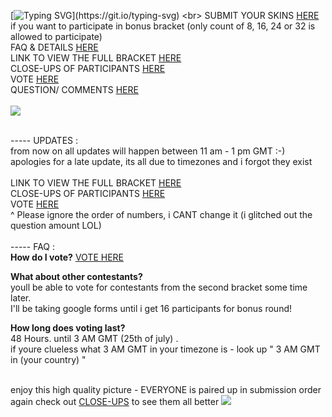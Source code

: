 [![Typing SVG](https://readme-typing-svg.demolab.com/?lines=VOTEEEEEEE=NOWWWWW;HAVE+FUN+&+GOODLUCK!)](https://git.io/typing-svg) <br> 
SUBMIT YOUR SKINS [HERE](https://docs.google.com/forms/d/e/1FAIpQLSfYg2M-jF5qxjHqHiYPSuILCSEBzUweZGftOstJh-6FpEyhIw/viewform) if you want to participate in bonus bracket (only count of 8, 16, 24 or 32 is allowed to participate) <br> FAQ & DETAILS [HERE](https://rentry.co/skinbracket) <br> LINK TO VIEW THE FULL BRACKET [HERE](https://rentry.co/skinbracket1) <br>
CLOSE-UPS OF PARTICIPANTS [HERE](https://rentry.co/skinbracket2) <br>
VOTE [HERE](https://skinbracket2025.atabook.org/) <br> QUESTION/ COMMENTS [HERE](https://ptskinbracket2025.atabook.org/) <br> <br> <img src="https://komarev.com/ghpvc/?username=skinbracket&color=5C5C5C&style=flat-square&label=views&base=0"> <br> <br> 

 ----- UPDATES :
<br> from now on all updates will happen between 11 am - 1 pm GMT :-) <br> apologies for a late update, its all due to timezones and i forgot they exist <br> <br>
LINK TO VIEW THE FULL BRACKET [HERE](https://rentry.co/skinbracket1) <br>
CLOSE-UPS OF PARTICIPANTS [HERE](https://rentry.co/skinbracket2) <br>
VOTE [HERE](https://skinbracket2025.atabook.org/) <br> 
^ Please ignore the order of numbers, i CANT change it (i glitched out the question amount LOL) <br> <br>
 ----- FAQ : <br>
**How do I vote?**
[VOTE HERE](https://surveymars.com/q/78grMsVKo)

**What about other contestants?**
<br> youll be able to vote for contestants from the second bracket some time later.
<br> I'll be taking google forms until i get 16 participants for bonus round! <br>

**How long does voting last?** <br>
48 Hours. until 3 AM GMT (25th of july) .<br> if youre clueless what 3 AM GMT in your timezone is - look up " 3 AM GMT in (your country) "

<br> enjoy this high quality picture - EVERYONE is paired up in submission order <br> 
again check out [CLOSE-UPS](https://rentry.co/skinbracket2) to see them all better ![](https://files.catbox.moe/5dtm8o.png)
